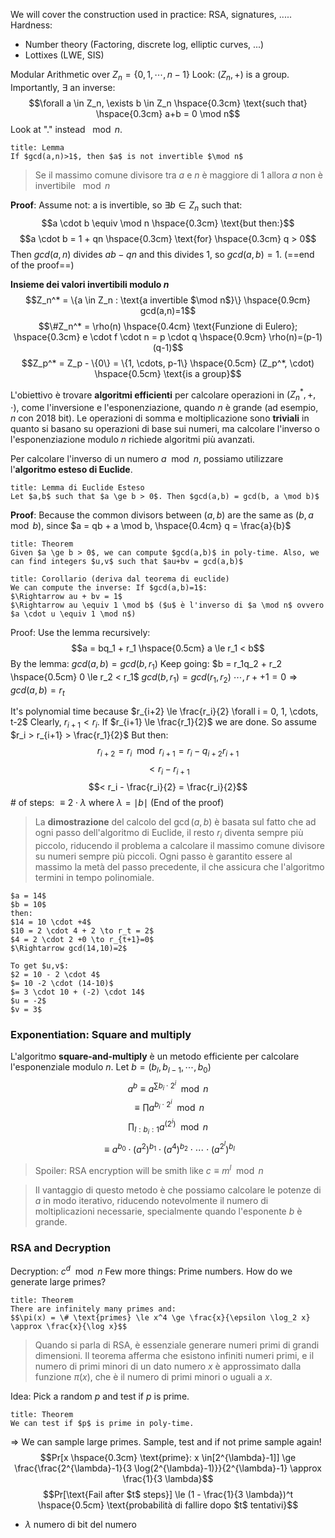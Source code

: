 We will cover the  construction used in practice: RSA, signatures, .....
Hardness:
- Number theory (Factoring, discrete log, elliptic curves, ...)
- Lottixes (LWE, SIS)

Modular Arithmetic over $Z_n = \{0,1, \cdots, n-1\}$
Look: $(Z_n, +)$ is a group. Importantly, $\exists$ an inverse:
$$\forall a \in Z_n, \exists b \in Z_n \hspace{0.3cm} \text{such that} \hspace{0.3cm} a+b = 0 \mod n$$
Look at "." instead $\mod n$.

```ad-abstract
title: Lemma
If $gcd(a,n)>1$, then $a$ is not invertible $\mod n$
```

>Se il massimo comune divisore tra $a$ e $n$ è maggiore di $1$ allora $a$ non è invertibile $\mod n$

**Proof**: Assume not: a is invertible, so $\exists b \in Z_n$ such that:
$$a \cdot b \equiv \mod n \hspace{0.3cm} \text{but then:}$$
$$a \cdot b = 1 + qn \hspace{0.3cm} \text{for} \hspace{0.3cm} q > 0$$
Then $gcd(a,n)$ divides $ab-qn$ and this divides $1$, so $gcd(a,b) = 1$. (==end of the proof==)


**Insieme dei valori invertibili modulo $n$**
$$Z_n^* = \{a \in Z_n : \text{a invertible $\mod n$}\} \hspace{0.9cm} gcd(a,n)=1$$
$$\#Z_n^* = \rho(n) \hspace{0.4cm} \text{Funzione di Eulero}; \hspace{0.3cm} e \cdot f \cdot n = p \cdot q \hspace{0.9cm} \rho(n)=(p-1)(q-1)$$
$$Z_p^* = Z_p - \{0\} = \{1, \cdots, p-1\} \hspace{0.5cm} (Z_p^*, \cdot) \hspace{0.5cm} \text{is a group}$$


L'obiettivo è trovare **algoritmi efficienti** per calcolare operazioni in $(Z_n^*, + , \cdot)$, come l'inversione e l'esponenziazione, quando $n$ è grande (ad esempio, $n$ con $2018$ bit). Le operazioni di somma e moltiplicazione sono **triviali** in quanto si basano su operazioni di base sui numeri, ma calcolare l'inverso o l'esponenziazione modulo $n$ richiede algoritmi più avanzati.

Per calcolare l'inverso di un numero $a \mod n$, possiamo utilizzare l'**algoritmo esteso di Euclide**.
```ad-abstract
title: Lemma di Euclide Esteso
Let $a,b$ such that $a \ge b > 0$. Then $gcd(a,b) = gcd(b, a \mod b)$

```

**Proof**:
Because the common divisors between $(a,b)$ are the same as $(b, a \mod b)$, since $a = qb + a \mod b, \hspace{0.4cm} q = \frac{a}{b}$ 

```ad-abstract
title: Theorem
Given $a \ge b > 0$, we can compute $gcd(a,b)$ in poly-time. Also, we can find integers $u,v$ such that $au+bv = gcd(a,b)$

```

```ad-abstract
title: Corollario (deriva dal teorema di euclide)
We can compute the inverse: If $gcd(a,b)=1$:
$\Rightarrow au + bv = 1$
$\Rightarrow au \equiv 1 \mod b$ ($u$ è l'inverso di $a \mod n$ ovvero $a \cdot u \equiv 1 \mod n$) 

```

Proof:
Use the lemma recursively:
$$a = bq_1 + r_1 \hspace{0.5cm} a \le r_1 < b$$
By the lemma: $gcd(a,b) = gcd(b, r_1)$
Keep going: $b = r_1q_2 + r_2 \hspace{0.5cm} 0 \le r_2 < r_1$
$gcd(b, r_1) = gcd(r_1, r_2)$
$\cdots, r++1 = 0 \Rightarrow gcd(a,b) = r_t$

It's polynomial time because $r_{i+2} \le \frac{r_i}{2} \forall i = 0, 1, \cdots, t-2$
Clearly, $r_{i+1} < r_i$. If $r_{i+1} \le \frac{r_1}{2}$ we are done. So assume $r_i > r_{i+1} > \frac{r_1}{2}$
But then:
$$r_{i+2} = r_i \mod r_{i+1} = r_i - q_{i+2}r_{i+1}$$
$$< r_i - r_{i+1}$$
$$< r_i - \frac{r_i}{2} = \frac{r_i}{2}$$
$\#$ of steps: $\equiv 2 \cdot \lambda$ where $\lambda = \mid b \mid$ (End of the proof)

>La **dimostrazione** del calcolo del $\gcd(a, b)$ è basata sul fatto che ad ogni passo dell'algoritmo di Euclide, il resto $r_i$​ diventa sempre più piccolo, riducendo il problema a calcolare il massimo comune divisore su numeri sempre più piccoli. Ogni passo è garantito essere al massimo la metà del passo precedente, il che assicura che l'algoritmo termini in tempo polinomiale.

```ad-example
$a = 14$
$b = 10$
then:
$14 = 10 \cdot +4$ 
$10 = 2 \cdot 4 + 2 \to r_t = 2$
$4 = 2 \cdot 2 +0 \to r_{t+1}=0$
$\Rightarrow gcd(14,10)=2$

To get $u,v$:
$2 = 10 - 2 \cdot 4$
$= 10 -2 \cdot (14-10)$
$= 3 \cdot 10 + (-2) \cdot 14$
$u = -2$ 
$v = 3$

```
### Exponentiation: Square and multiply
L'algoritmo **square-and-multiply** è un metodo efficiente per calcolare l'esponenziale modulo $n$.
Let $b = (b_l, b_{l-1}, \cdots, b_0)$
$$a^b \equiv a^{\sum b_i \cdot 2^i} \mod n$$
$$\equiv \prod a^{b_i \cdot 2^i} \mod n$$
$$\prod_{I:b_i:1} a^{(2^i)} \mod n$$
$$\equiv a^{b_0} \cdot (a^2)^{b_1} \cdot (a^4)^{b_2} \cdot \cdots \cdot (a^{2^l})^{b_l}$$
>Spoiler: RSA encryption will be smith like $c \equiv m^l \mod n$

>Il vantaggio di questo metodo è che possiamo calcolare le potenze di $a$ in modo iterativo, riducendo notevolmente il numero di moltiplicazioni necessarie, specialmente quando l'esponente $b$ è grande.

### RSA and Decryption

Decryption: $c^d \mod n$
Few more things: Prime numbers. How do we generate large primes?

```ad-abstract
title: Theorem
There are infinitely many primes and:
$$\pi(x) = \# \text{primes} \le x^4 \ge \frac{x}{\epsilon \log_2 x} \approx \frac{x}{\log x}$$

```

>Quando si parla di RSA, è essenziale generare numeri primi di grandi dimensioni. Il teorema afferma che esistono infiniti numeri primi, e il numero di primi minori di un dato numero $x$ è approssimato dalla funzione $\pi(x)$, che è il numero di primi minori o uguali a $x$.


Idea: Pick a random $p$ and test if $p$ is prime.

```ad-abstract
title: Theorem
We can test if $p$ is prime in poly-time.
```

$\Rightarrow$  We can sample large primes. Sample, test and if not prime sample again!
$$Pr[x \hspace{0.3cm} \text{prime}: x \in[2^{\lambda}-1]] \ge \frac{\frac{2^{\lambda}-1}{3 \log(2^{\lambda}-1)}}{2^{\lambda}-1}  \approx \frac{1}{3 \lambda}$$
$$Pr[\text{Fail after $t$ steps}] \le (1 - \frac{1}{3 \lambda})^t \hspace{0.5cm} \text{probabilità di fallire dopo $t$ tentativi}$$
- $\lambda$ numero di bit del numero

